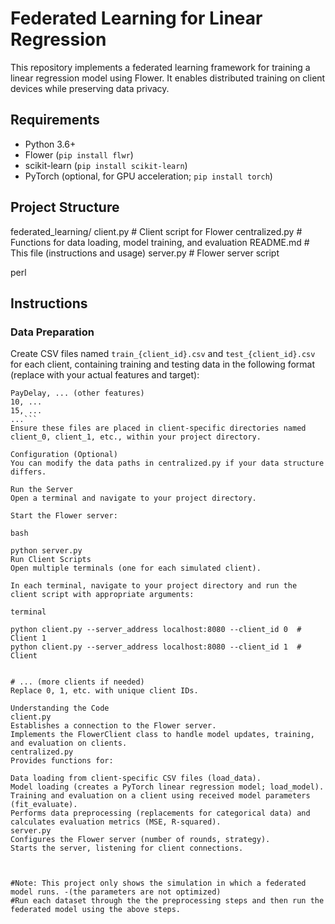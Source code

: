 # Federated Learning for Linear Regression

This repository implements a federated learning framework for training a linear regression model using Flower. It enables distributed training on client devices while preserving data privacy.

## Requirements

- Python 3.6+
- Flower (`pip install flwr`)
- scikit-learn (`pip install scikit-learn`)
- PyTorch (optional, for GPU acceleration; `pip install torch`)

## Project Structure

federated_learning/
	client.py # Client script for Flower
	centralized.py # Functions for data loading, model training, and evaluation
	README.md # This file (instructions and usage)
	server.py # Flower server script

perl


## Instructions

### Data Preparation

Create CSV files named `train_{client_id}.csv` and `test_{client_id}.csv` for each client, containing training and testing data in the following format (replace with your actual features and target):

```plaintext
PayDelay, ... (other features)
10, ...
15, ...
...```
Ensure these files are placed in client-specific directories named client_0, client_1, etc., within your project directory.

Configuration (Optional)
You can modify the data paths in centralized.py if your data structure differs.

Run the Server
Open a terminal and navigate to your project directory.

Start the Flower server:

bash

python server.py
Run Client Scripts
Open multiple terminals (one for each simulated client).

In each terminal, navigate to your project directory and run the client script with appropriate arguments:

terminal

python client.py --server_address localhost:8080 --client_id 0  # Client 1
python client.py --server_address localhost:8080 --client_id 1  # Client 


# ... (more clients if needed)
Replace 0, 1, etc. with unique client IDs.

Understanding the Code
client.py
Establishes a connection to the Flower server.
Implements the FlowerClient class to handle model updates, training, and evaluation on clients.
centralized.py
Provides functions for:

Data loading from client-specific CSV files (load_data).
Model loading (creates a PyTorch linear regression model; load_model).
Training and evaluation on a client using received model parameters (fit_evaluate).
Performs data preprocessing (replacements for categorical data) and calculates evaluation metrics (MSE, R-squared).
server.py
Configures the Flower server (number of rounds, strategy).
Starts the server, listening for client connections.



#Note: This project only shows the simulation in which a federated model runs. -(the parameters are not optimized)
#Run each dataset through the the preprocessing steps and then run the federated model using the above steps.